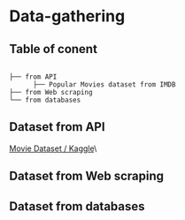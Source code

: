 # Data-gathering


## Table of conent


```
 
├── from API
      ├── Popular Movies dataset from IMDB  
├── from Web scraping 
└── from databases

```


## Dataset from API  

[Movie Dataset / Kaggle](https://www.kaggle.com/karanmehra/movies)\


## Dataset from Web scraping 


## Dataset from databases  
